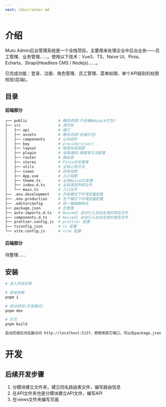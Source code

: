 ```yaml
---
next: /doc/router.md
---
```


# 介绍

Mutu Admin后台管理系统是一个全栈项目，主要用来处理企业中后台业务——员工管理、业务管理……。使用以下技术：Vue3、TS、Naive UI、Pinia、Echarts、Strapi(Headless CMS / Nodejs)……。

已完成功能：登录、注册、角色管理、员工管理、菜单权限、单个API级别的权限校验(后端)。

## 目录

#### 前端部分

```sh
┌── public				# 静态资源(不会被Webpack打包)
├── src					# 源代码
│	├── api				# 接口
│	├── assets			# 静态资源(会被打包)
│	├── components		# 公共组件
│	├── key				# provide/inject
│	├── layout			# 框架布局视图
│	├── plugin			# 全局通知/弹窗等方法配置
│	├── router			# 路由表
│	├── stores			# Pinia状态管理
│	├── utils			# 全局公用方法
│	├── views			# 所有视图
│	├── App.vue			# 入口视图
│	├── theme.ts		# 全局NaiveUI配置
│	├── index.d.ts		# 全局类型声明文件
│	└── main.ts			# 入口文件
├── .env.development    # 开发模式下环境变量配置
├── .env.production     # 生产模式下环境变量配置
├── .editorconfig		# 统一编辑器样式
├── package.json		# 包管理
├── auto-imports.d.ts   # NaiveUI 自动引入自动生成的类型文件
├── components.d.ts     # NaiveUI 自动引入自动生成的类型文件
├── prettier.config.js	# prettier 配置
├── tsconfig.json		# ts 配置
└── vite.config.js		# vite 配置
```

#### 后端部分

待整理……

## 安装

```sh
# 进入项目目录

# 安装依赖
pnpm i

# 启动项目(开发模式)
pnpm dev

# 打包
pnpm build

启动完成后浏览器访问 http://localhost:5137，想使用其它端口，可以在package.json里修改。
```

# 开发

## 后续开发步骤

1. 分模块建立文件夹，建立同名路由表文件，编写路由信息
2. 在API文件夹也是分模块建立API文件，编写API
3. 在views文件夹编写页面

